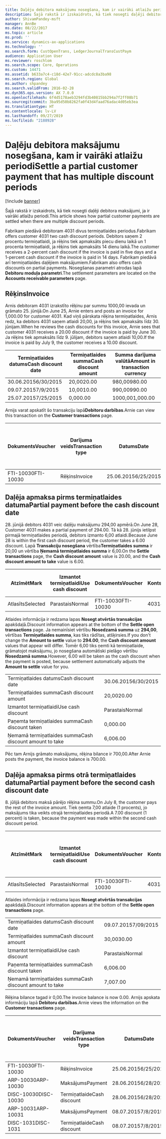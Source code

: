```yaml
---
title: Daļēju debitora maksājumu nosegšana, kam ir vairāki atlaižu periodi
description: Šajā rakstā ir izskaidrots, kā tiek nosegti daļēji debitora maksājumi, ja ir vairāki atlaižu periodi.
author: ShivamPandey-msft
manager: AnnBe
ms.date: 08/22/2017
ms.topic: article
ms.prod: ''
ms.service: dynamics-ax-applications
ms.technology: ''
ms.search.form: CustOpenTrans, LedgerJournalTransCustPaym
audience: Application User
ms.reviewer: roschlom
ms.search.scope: Core, Operations
ms.custom: 14471
ms.assetid: b633a7c4-c18d-42e7-91cc-adcdc8a3ba98
ms.search.region: Global
ms.author: shpandey
ms.search.validFrom: 2016-02-28
ms.dyn365.ops.version: AX 7.0.0
ms.openlocfilehash: 6f4d5178aeb3294fd3b40815bb294a7f2ff08b71
ms.sourcegitcommit: 3ba95d50b8262fa0f43d4faad76adac4d05eb3ea
ms.translationtype: HT
ms.contentlocale: lv-LV
ms.lasthandoff: 09/27/2019
ms.locfileid: "2188928"
---
```

# <a name="settle-a-partial-customer-payment-that-has-multiple-discount-periods"></a><span data-ttu-id="f9725-103">Daļēju debitora maksājumu nosegšana, kam ir vairāki atlaižu periodi</span><span class="sxs-lookup"><span data-stu-id="f9725-103">Settle a partial customer payment that has multiple discount periods</span></span>

[!include [banner](../includes/banner.md)]

<span data-ttu-id="f9725-104">Šajā rakstā ir izskaidrots, kā tiek nosegti daļēji debitora maksājumi, ja ir vairāki atlaižu periodi.</span><span class="sxs-lookup"><span data-stu-id="f9725-104">This article shows how partial customer payments are settled when there are multiple discount periods.</span></span>

<span data-ttu-id="f9725-105">Fabrikam piedāvā debitoram 4031 divus termiņatlaides periodus.</span><span class="sxs-lookup"><span data-stu-id="f9725-105">Fabrikam offers customer 4031 two cash discount periods.</span></span> <span data-ttu-id="f9725-106">Debitors saņem 2 procentu termiņatlaidi, ja rēķins tiek apmaksāts piecu dienu laikā un 1 procenta termiņatlaidi, ja rēķins tiek apmaksāts 14 dienu laikā.</span><span class="sxs-lookup"><span data-stu-id="f9725-106">The customer receives a 2-percent cash discount if the invoice is paid in five days and a 1-percent cash discount if the invoice is paid in 14 days.</span></span> <span data-ttu-id="f9725-107">Fabrikam piedāvā arī termiņatlaides daļējiem maksājumiem.</span><span class="sxs-lookup"><span data-stu-id="f9725-107">Fabrikam also offers cash discounts on partial payments.</span></span> <span data-ttu-id="f9725-108">Nosegšanas parametri atrodas lapā **Debitoru moduļa parametri**.</span><span class="sxs-lookup"><span data-stu-id="f9725-108">The settlement parameters are located on the **Accounts receivable parameters** page.</span></span>

## <a name="invoice"></a><span data-ttu-id="f9725-109">Rēķins</span><span class="sxs-lookup"><span data-stu-id="f9725-109">Invoice</span></span>
<span data-ttu-id="f9725-110">Arnis debitoram 4031 izrakstīto rēķinu par summu 1000,00 ievada un grāmato 25. jūnijā.</span><span class="sxs-lookup"><span data-stu-id="f9725-110">On June 25, Arnie enters and posts an invoice for 1,000.00 for customer 4031.</span></span> <span data-ttu-id="f9725-111">Kad viņš pārskata rēķina termiņatlaides, Arnis redz, ka debitors 4031 saņem atlaidi 20,00, ja rēķins tiek apmaksāts līdz 30. jūnijam.</span><span class="sxs-lookup"><span data-stu-id="f9725-111">When he reviews the cash discounts for this invoice, Arnie sees that customer 4031 receives a 20.00 discount if the invoice is paid by June 30.</span></span> <span data-ttu-id="f9725-112">Ja rēķins tiek apmaksāts līdz 9. jūlijam, debitors saņem atlaidi 10,00.</span><span class="sxs-lookup"><span data-stu-id="f9725-112">If the invoice is paid by July 9, the customer receives a 10.00 discount.</span></span>

| <span data-ttu-id="f9725-113">Termiņatlaides datums</span><span class="sxs-lookup"><span data-stu-id="f9725-113">Cash discount date</span></span> | <span data-ttu-id="f9725-114">Termiņatlaides summa</span><span class="sxs-lookup"><span data-stu-id="f9725-114">Cash discount amount</span></span> | <span data-ttu-id="f9725-115">Summa darījuma valūtā</span><span class="sxs-lookup"><span data-stu-id="f9725-115">Amount in transaction currency</span></span> |
|--------------------|----------------------|--------------------------------|
| <span data-ttu-id="f9725-116">30.06.2015</span><span class="sxs-lookup"><span data-stu-id="f9725-116">6/30/2015</span></span>          | <span data-ttu-id="f9725-117">20,00</span><span class="sxs-lookup"><span data-stu-id="f9725-117">20.00</span></span>                | <span data-ttu-id="f9725-118">980,00</span><span class="sxs-lookup"><span data-stu-id="f9725-118">980.00</span></span>                         |
| <span data-ttu-id="f9725-119">09.07.2015</span><span class="sxs-lookup"><span data-stu-id="f9725-119">7/9/2015</span></span>           | <span data-ttu-id="f9725-120">10,00</span><span class="sxs-lookup"><span data-stu-id="f9725-120">10.00</span></span>                | <span data-ttu-id="f9725-121">990,00</span><span class="sxs-lookup"><span data-stu-id="f9725-121">990.00</span></span>                         |
| <span data-ttu-id="f9725-122">25.07.2015</span><span class="sxs-lookup"><span data-stu-id="f9725-122">7/25/2015</span></span>          | <span data-ttu-id="f9725-123">0,00</span><span class="sxs-lookup"><span data-stu-id="f9725-123">0.00</span></span>                 | <span data-ttu-id="f9725-124">1000,00</span><span class="sxs-lookup"><span data-stu-id="f9725-124">1,000.00</span></span>                       |

<span data-ttu-id="f9725-125">Arnijs varat apskatīt šo transakciju lapā**Debitoru darbības**.</span><span class="sxs-lookup"><span data-stu-id="f9725-125">Arnie can view this transaction on the **Customer transactions** page.</span></span>

| <span data-ttu-id="f9725-126">Dokuments</span><span class="sxs-lookup"><span data-stu-id="f9725-126">Voucher</span></span>   | <span data-ttu-id="f9725-127">Darījuma veids</span><span class="sxs-lookup"><span data-stu-id="f9725-127">Transaction type</span></span> | <span data-ttu-id="f9725-128">Datums</span><span class="sxs-lookup"><span data-stu-id="f9725-128">Date</span></span>      | <span data-ttu-id="f9725-129">Rēķins</span><span class="sxs-lookup"><span data-stu-id="f9725-129">Invoice</span></span> | <span data-ttu-id="f9725-130">Summa transakcijas valūtas debetā</span><span class="sxs-lookup"><span data-stu-id="f9725-130">Amount in transaction currency debit</span></span> | <span data-ttu-id="f9725-131">Summa transakcijas valūtas kredītā</span><span class="sxs-lookup"><span data-stu-id="f9725-131">Amount in transaction currency credit</span></span> | <span data-ttu-id="f9725-132">Bilance</span><span class="sxs-lookup"><span data-stu-id="f9725-132">Balance</span></span>  | <span data-ttu-id="f9725-133">Valūta</span><span class="sxs-lookup"><span data-stu-id="f9725-133">Currency</span></span> |
|-----------|------------------|-----------|---------|--------------------------------------|---------------------------------------|----------|----------|
| <span data-ttu-id="f9725-134">FTI-10030</span><span class="sxs-lookup"><span data-stu-id="f9725-134">FTI-10030</span></span> | <span data-ttu-id="f9725-135">Rēķins</span><span class="sxs-lookup"><span data-stu-id="f9725-135">Invoice</span></span>          | <span data-ttu-id="f9725-136">25.06.2015</span><span class="sxs-lookup"><span data-stu-id="f9725-136">6/25/2015</span></span> | <span data-ttu-id="f9725-137">10030</span><span class="sxs-lookup"><span data-stu-id="f9725-137">10030</span></span>   | <span data-ttu-id="f9725-138">1000,00</span><span class="sxs-lookup"><span data-stu-id="f9725-138">1,000.00</span></span>                             |                                       | <span data-ttu-id="f9725-139">1000,00</span><span class="sxs-lookup"><span data-stu-id="f9725-139">1,000.00</span></span> | <span data-ttu-id="f9725-140">USD</span><span class="sxs-lookup"><span data-stu-id="f9725-140">USD</span></span>      |

## <a name="partial-payment-before-the-cash-discount-date"></a><span data-ttu-id="f9725-141">Daļēja apmaksa pirms termiņatlaides datuma</span><span class="sxs-lookup"><span data-stu-id="f9725-141">Partial payment before the cash discount date</span></span>
<span data-ttu-id="f9725-142">28. jūnijā debitors 4031 veic daļēju maksājumu 294,00 apmērā.</span><span class="sxs-lookup"><span data-stu-id="f9725-142">On June 28, Customer 4031 makes a partial payment of 294.00.</span></span> <span data-ttu-id="f9725-143">Tā kā 28. jūnijs ietilpst pirmajā termiņatlaides periodā, debitors izmanto 6,00 atlaidi.</span><span class="sxs-lookup"><span data-stu-id="f9725-143">Because June 28 is within the first cash discount period, the customer takes a 6.00 discount.</span></span> <span data-ttu-id="f9725-144">Lapā **Transakciju nosegšana** vērtība**Termiņatlaides summa** ir 20,00 un vērtība **Ņemamā termiņatlaides summa** ir 6,00.</span><span class="sxs-lookup"><span data-stu-id="f9725-144">On the **Settle transactions** page, the **Cash discount amount** value is 20.00, and the **Cash discount amount to take** value is 6.00.</span></span>

| <span data-ttu-id="f9725-145">Atzīmēt</span><span class="sxs-lookup"><span data-stu-id="f9725-145">Mark</span></span>     | <span data-ttu-id="f9725-146">Izmantot termiņatlaidi</span><span class="sxs-lookup"><span data-stu-id="f9725-146">Use cash discount</span></span> | <span data-ttu-id="f9725-147">Dokuments</span><span class="sxs-lookup"><span data-stu-id="f9725-147">Voucher</span></span>   | <span data-ttu-id="f9725-148">Konts</span><span class="sxs-lookup"><span data-stu-id="f9725-148">Account</span></span> | <span data-ttu-id="f9725-149">Datums</span><span class="sxs-lookup"><span data-stu-id="f9725-149">Date</span></span>      | <span data-ttu-id="f9725-150">Izpildes datums</span><span class="sxs-lookup"><span data-stu-id="f9725-150">Due date</span></span>  | <span data-ttu-id="f9725-151">Rēķins</span><span class="sxs-lookup"><span data-stu-id="f9725-151">Invoice</span></span> | <span data-ttu-id="f9725-152">Summa darījuma valūtā</span><span class="sxs-lookup"><span data-stu-id="f9725-152">Amount in transaction currency</span></span> | <span data-ttu-id="f9725-153">Valūta</span><span class="sxs-lookup"><span data-stu-id="f9725-153">Currency</span></span> | <span data-ttu-id="f9725-154">Nosedzamā summa</span><span class="sxs-lookup"><span data-stu-id="f9725-154">Amount to settle</span></span> |
|----------|-------------------|-----------|---------|-----------|-----------|---------|--------------------------------|----------|------------------|
| <span data-ttu-id="f9725-155">Atlasīts</span><span class="sxs-lookup"><span data-stu-id="f9725-155">Selected</span></span> | <span data-ttu-id="f9725-156">Parastais</span><span class="sxs-lookup"><span data-stu-id="f9725-156">Normal</span></span>            | <span data-ttu-id="f9725-157">FTI-10030</span><span class="sxs-lookup"><span data-stu-id="f9725-157">FTI-10030</span></span> | <span data-ttu-id="f9725-158">4031</span><span class="sxs-lookup"><span data-stu-id="f9725-158">4031</span></span>    | <span data-ttu-id="f9725-159">25.06.2015</span><span class="sxs-lookup"><span data-stu-id="f9725-159">6/25/2015</span></span> | <span data-ttu-id="f9725-160">25.07.2015</span><span class="sxs-lookup"><span data-stu-id="f9725-160">7/25/2015</span></span> | <span data-ttu-id="f9725-161">10030</span><span class="sxs-lookup"><span data-stu-id="f9725-161">10030</span></span>   | <span data-ttu-id="f9725-162">1000,00</span><span class="sxs-lookup"><span data-stu-id="f9725-162">1,000.00</span></span>                       | <span data-ttu-id="f9725-163">USD</span><span class="sxs-lookup"><span data-stu-id="f9725-163">USD</span></span>      | <span data-ttu-id="f9725-164">294,00</span><span class="sxs-lookup"><span data-stu-id="f9725-164">294.00</span></span>           |

<span data-ttu-id="f9725-165">Atlaides informācija ir redzama lapas **Nosegt atvērtās transakcijas** apakšdaļā.</span><span class="sxs-lookup"><span data-stu-id="f9725-165">Discount information appears at the bottom of the **Settle open transactions** page.</span></span> <span data-ttu-id="f9725-166">Ja nemainīsiet vērtību **Nosedzamā summa** uz **294,00**, vērtības **Termiņatlaides summa**, kas tiks rādītas, atšķirsies.</span><span class="sxs-lookup"><span data-stu-id="f9725-166">If you don't change the **Amount to settle** value to **294.00**, the **Cash discount amount** values that appear will differ.</span></span> <span data-ttu-id="f9725-167">Tomēr 6,00 tiks ņemti kā termiņatlaide, grāmatojot maksājumu, jo nosegšana automātiski pielāgo vērtību **Nosedzamā summa**.</span><span class="sxs-lookup"><span data-stu-id="f9725-167">However, 6.00 will be taken as the cash discount when the payment is posted, because settlement automatically adjusts the **Amount to settle** value for you.</span></span>

|                              |           |
|------------------------------|-----------|
| <span data-ttu-id="f9725-168">Termiņatlaides datums</span><span class="sxs-lookup"><span data-stu-id="f9725-168">Cash discount date</span></span>           | <span data-ttu-id="f9725-169">30.06.2015</span><span class="sxs-lookup"><span data-stu-id="f9725-169">6/30/2015</span></span> |
| <span data-ttu-id="f9725-170">Termiņatlaides summa</span><span class="sxs-lookup"><span data-stu-id="f9725-170">Cash discount amount</span></span>         | <span data-ttu-id="f9725-171">20,00</span><span class="sxs-lookup"><span data-stu-id="f9725-171">20.00</span></span>     |
| <span data-ttu-id="f9725-172">Izmantot termiņatlaidi</span><span class="sxs-lookup"><span data-stu-id="f9725-172">Use cash discount</span></span>            | <span data-ttu-id="f9725-173">Parastais</span><span class="sxs-lookup"><span data-stu-id="f9725-173">Normal</span></span>    |
| <span data-ttu-id="f9725-174">Paņemta termiņatlaides summa</span><span class="sxs-lookup"><span data-stu-id="f9725-174">Cash discount taken</span></span>          | <span data-ttu-id="f9725-175">0,00</span><span class="sxs-lookup"><span data-stu-id="f9725-175">0.00</span></span>      |
| <span data-ttu-id="f9725-176">Ņemamā termiņatlaides summa</span><span class="sxs-lookup"><span data-stu-id="f9725-176">Cash discount amount to take</span></span> | <span data-ttu-id="f9725-177">6,00</span><span class="sxs-lookup"><span data-stu-id="f9725-177">6.00</span></span>      |

<span data-ttu-id="f9725-178">Pēc tam Arnijs grāmato maksājumu, rēķina bilance ir 700,00.</span><span class="sxs-lookup"><span data-stu-id="f9725-178">After Arnie posts the payment, the invoice balance is 700.00.</span></span>

## <a name="partial-payment-before-the-second-cash-discount-date"></a><span data-ttu-id="f9725-179">Daļēja apmaksa pirms otrā termiņatlaides datuma</span><span class="sxs-lookup"><span data-stu-id="f9725-179">Partial payment before the second cash discount date</span></span>
<span data-ttu-id="f9725-180">8. jūlijā debitors maksā pārējo rēķina summu.</span><span class="sxs-lookup"><span data-stu-id="f9725-180">On July 8, the customer pays the rest of the invoice amount.</span></span> <span data-ttu-id="f9725-181">Tiek ņemta 7,00 atlaide (1 procents), jo maksājums tika veikts otrajā termiņatlaides periodā.</span><span class="sxs-lookup"><span data-stu-id="f9725-181">A 7.00 discount (1 percent) is taken, because the payment was made within the second cash discount period.</span></span>

| <span data-ttu-id="f9725-182">Atzīmēt</span><span class="sxs-lookup"><span data-stu-id="f9725-182">Mark</span></span>     | <span data-ttu-id="f9725-183">Izmantot termiņatlaidi</span><span class="sxs-lookup"><span data-stu-id="f9725-183">Use cash discount</span></span> | <span data-ttu-id="f9725-184">Dokuments</span><span class="sxs-lookup"><span data-stu-id="f9725-184">Voucher</span></span>   | <span data-ttu-id="f9725-185">Konts</span><span class="sxs-lookup"><span data-stu-id="f9725-185">Account</span></span> | <span data-ttu-id="f9725-186">Datums</span><span class="sxs-lookup"><span data-stu-id="f9725-186">Date</span></span>      | <span data-ttu-id="f9725-187">Izpildes datums</span><span class="sxs-lookup"><span data-stu-id="f9725-187">Due date</span></span>  | <span data-ttu-id="f9725-188">Rēķins</span><span class="sxs-lookup"><span data-stu-id="f9725-188">Invoice</span></span> | <span data-ttu-id="f9725-189">Summa transakcijas valūtas debetā</span><span class="sxs-lookup"><span data-stu-id="f9725-189">Amount in transaction currency debit</span></span> | <span data-ttu-id="f9725-190">Summa transakcijas valūtas kredītā</span><span class="sxs-lookup"><span data-stu-id="f9725-190">Amount in transaction currency credit</span></span> | <span data-ttu-id="f9725-191">Valūta</span><span class="sxs-lookup"><span data-stu-id="f9725-191">Currency</span></span> | <span data-ttu-id="f9725-192">Nosedzamā summa</span><span class="sxs-lookup"><span data-stu-id="f9725-192">Amount to settle</span></span> |
|----------|-------------------|-----------|---------|-----------|-----------|---------|--------------------------------------|---------------------------------------|----------|------------------|
| <span data-ttu-id="f9725-193">Atlasīts</span><span class="sxs-lookup"><span data-stu-id="f9725-193">Selected</span></span> | <span data-ttu-id="f9725-194">Parastais</span><span class="sxs-lookup"><span data-stu-id="f9725-194">Normal</span></span>            | <span data-ttu-id="f9725-195">FTI-10030</span><span class="sxs-lookup"><span data-stu-id="f9725-195">FTI-10030</span></span> | <span data-ttu-id="f9725-196">4031</span><span class="sxs-lookup"><span data-stu-id="f9725-196">4031</span></span>    | <span data-ttu-id="f9725-197">25.06.2015</span><span class="sxs-lookup"><span data-stu-id="f9725-197">6/25/2015</span></span> | <span data-ttu-id="f9725-198">25.07.2015</span><span class="sxs-lookup"><span data-stu-id="f9725-198">7/25/2015</span></span> | <span data-ttu-id="f9725-199">10030</span><span class="sxs-lookup"><span data-stu-id="f9725-199">10030</span></span>   | <span data-ttu-id="f9725-200">700,00</span><span class="sxs-lookup"><span data-stu-id="f9725-200">700.00</span></span>                               |                                       | <span data-ttu-id="f9725-201">USD</span><span class="sxs-lookup"><span data-stu-id="f9725-201">USD</span></span>      | <span data-ttu-id="f9725-202">693,00</span><span class="sxs-lookup"><span data-stu-id="f9725-202">693.00</span></span>           |

<span data-ttu-id="f9725-203">Atlaides informācija ir redzama lapas **Nosegt atvērtās transakcijas** apakšdaļā.</span><span class="sxs-lookup"><span data-stu-id="f9725-203">Discount information appears at the bottom of the **Settle open transactions** page.</span></span>

|                              |           |
|------------------------------|-----------|
| <span data-ttu-id="f9725-204">Termiņatlaides datums</span><span class="sxs-lookup"><span data-stu-id="f9725-204">Cash discount date</span></span>           | <span data-ttu-id="f9725-205">09.07.2015</span><span class="sxs-lookup"><span data-stu-id="f9725-205">7/09/2015</span></span> |
| <span data-ttu-id="f9725-206">Termiņatlaides summa</span><span class="sxs-lookup"><span data-stu-id="f9725-206">Cash discount amount</span></span>         | <span data-ttu-id="f9725-207">30,00</span><span class="sxs-lookup"><span data-stu-id="f9725-207">30.00</span></span>     |
| <span data-ttu-id="f9725-208">Izmantot termiņatlaidi</span><span class="sxs-lookup"><span data-stu-id="f9725-208">Use cash discount</span></span>            | <span data-ttu-id="f9725-209">Parastais</span><span class="sxs-lookup"><span data-stu-id="f9725-209">Normal</span></span>    |
| <span data-ttu-id="f9725-210">Paņemta termiņatlaides summa</span><span class="sxs-lookup"><span data-stu-id="f9725-210">Cash discount taken</span></span>          | <span data-ttu-id="f9725-211">6,00</span><span class="sxs-lookup"><span data-stu-id="f9725-211">6.00</span></span>      |
| <span data-ttu-id="f9725-212">Ņemamā termiņatlaides summa</span><span class="sxs-lookup"><span data-stu-id="f9725-212">Cash discount amount to take</span></span> | <span data-ttu-id="f9725-213">7,00</span><span class="sxs-lookup"><span data-stu-id="f9725-213">7.00</span></span>      |

<span data-ttu-id="f9725-214">Rēķina bilance tagad ir 0,00.</span><span class="sxs-lookup"><span data-stu-id="f9725-214">The invoice balance is now 0.00.</span></span> <span data-ttu-id="f9725-215">Arnijs apskata informāciju lapā **Debitoru darbības**.</span><span class="sxs-lookup"><span data-stu-id="f9725-215">Arnie views the information on the **Customer transactions** page.</span></span>

| <span data-ttu-id="f9725-216">Dokuments</span><span class="sxs-lookup"><span data-stu-id="f9725-216">Voucher</span></span>    | <span data-ttu-id="f9725-217">Darījuma veids</span><span class="sxs-lookup"><span data-stu-id="f9725-217">Transaction type</span></span> | <span data-ttu-id="f9725-218">Datums</span><span class="sxs-lookup"><span data-stu-id="f9725-218">Date</span></span>      | <span data-ttu-id="f9725-219">Rēķins</span><span class="sxs-lookup"><span data-stu-id="f9725-219">Invoice</span></span> | <span data-ttu-id="f9725-220">Summa transakcijas valūtas debetā</span><span class="sxs-lookup"><span data-stu-id="f9725-220">Amount in transaction currency debit</span></span> | <span data-ttu-id="f9725-221">Summa transakcijas valūtas kredītā</span><span class="sxs-lookup"><span data-stu-id="f9725-221">Amount in transaction currency credit</span></span> | <span data-ttu-id="f9725-222">Bilance</span><span class="sxs-lookup"><span data-stu-id="f9725-222">Balance</span></span> | <span data-ttu-id="f9725-223">Valūta</span><span class="sxs-lookup"><span data-stu-id="f9725-223">Currency</span></span> |
|------------|------------------|-----------|---------|--------------------------------------|---------------------------------------|---------|----------|
| <span data-ttu-id="f9725-224">FTI-10030</span><span class="sxs-lookup"><span data-stu-id="f9725-224">FTI-10030</span></span>  | <span data-ttu-id="f9725-225">Rēķins</span><span class="sxs-lookup"><span data-stu-id="f9725-225">Invoice</span></span>          | <span data-ttu-id="f9725-226">25.06.2015</span><span class="sxs-lookup"><span data-stu-id="f9725-226">6/25/2015</span></span> | <span data-ttu-id="f9725-227">10030</span><span class="sxs-lookup"><span data-stu-id="f9725-227">10030</span></span>   | <span data-ttu-id="f9725-228">1000,00</span><span class="sxs-lookup"><span data-stu-id="f9725-228">1,000.00</span></span>                             |                                       | <span data-ttu-id="f9725-229">0,00</span><span class="sxs-lookup"><span data-stu-id="f9725-229">0.00</span></span>    | <span data-ttu-id="f9725-230">USD</span><span class="sxs-lookup"><span data-stu-id="f9725-230">USD</span></span>      |
| <span data-ttu-id="f9725-231">ARP-10030</span><span class="sxs-lookup"><span data-stu-id="f9725-231">ARP-10030</span></span>  |  <span data-ttu-id="f9725-232">Maksājums</span><span class="sxs-lookup"><span data-stu-id="f9725-232">Payment</span></span>         | <span data-ttu-id="f9725-233">28.06.2015</span><span class="sxs-lookup"><span data-stu-id="f9725-233">6/28/2015</span></span> |         |                                      | <span data-ttu-id="f9725-234">294,00</span><span class="sxs-lookup"><span data-stu-id="f9725-234">294.00</span></span>                                | <span data-ttu-id="f9725-235">0,00</span><span class="sxs-lookup"><span data-stu-id="f9725-235">0.00</span></span>    | <span data-ttu-id="f9725-236">USD</span><span class="sxs-lookup"><span data-stu-id="f9725-236">USD</span></span>      |
| <span data-ttu-id="f9725-237">DISC-10030</span><span class="sxs-lookup"><span data-stu-id="f9725-237">DISC-10030</span></span> |  <span data-ttu-id="f9725-238">Termiņatlaide</span><span class="sxs-lookup"><span data-stu-id="f9725-238">Cash discount</span></span>   | <span data-ttu-id="f9725-239">28.06.2015</span><span class="sxs-lookup"><span data-stu-id="f9725-239">6/28/2015</span></span> |         |                                      | <span data-ttu-id="f9725-240">6,00</span><span class="sxs-lookup"><span data-stu-id="f9725-240">6.00</span></span>                                  | <span data-ttu-id="f9725-241">0,00</span><span class="sxs-lookup"><span data-stu-id="f9725-241">0.00</span></span>    | <span data-ttu-id="f9725-242">USD</span><span class="sxs-lookup"><span data-stu-id="f9725-242">USD</span></span>      |
| <span data-ttu-id="f9725-243">ARP-10031</span><span class="sxs-lookup"><span data-stu-id="f9725-243">ARP-10031</span></span>  |  <span data-ttu-id="f9725-244">Maksājums</span><span class="sxs-lookup"><span data-stu-id="f9725-244">Payment</span></span>         | <span data-ttu-id="f9725-245">08.07.2015</span><span class="sxs-lookup"><span data-stu-id="f9725-245">7/8/2015</span></span>  |         |                                      | <span data-ttu-id="f9725-246">693,00</span><span class="sxs-lookup"><span data-stu-id="f9725-246">693.00</span></span>                                | <span data-ttu-id="f9725-247">0,00</span><span class="sxs-lookup"><span data-stu-id="f9725-247">0.00</span></span>    | <span data-ttu-id="f9725-248">USD</span><span class="sxs-lookup"><span data-stu-id="f9725-248">USD</span></span>      |
| <span data-ttu-id="f9725-249">DISC-1031</span><span class="sxs-lookup"><span data-stu-id="f9725-249">DISC-1031</span></span>  |  <span data-ttu-id="f9725-250">Termiņatlaide</span><span class="sxs-lookup"><span data-stu-id="f9725-250">Cash discount</span></span>   | <span data-ttu-id="f9725-251">08.07.2015</span><span class="sxs-lookup"><span data-stu-id="f9725-251">7/8/2015</span></span>  |         |                                      | <span data-ttu-id="f9725-252">7,00</span><span class="sxs-lookup"><span data-stu-id="f9725-252">7.00</span></span>                                  | <span data-ttu-id="f9725-253">0,00</span><span class="sxs-lookup"><span data-stu-id="f9725-253">0.00</span></span>    | <span data-ttu-id="f9725-254">USD</span><span class="sxs-lookup"><span data-stu-id="f9725-254">USD</span></span>      |





